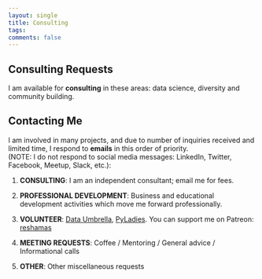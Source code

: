 ```yaml
---
layout: single
title: Consulting
tags: 
comments: false
---
```


## Consulting Requests

I am available for **consulting** in these areas:  data science, diversity and community building.  

## Contacting Me

I am involved in many projects, and due to number of inquiries received and limited time, I respond to **emails** in this order of priority.  
(NOTE: I do not respond to social media messages: LinkedIn, Twitter, Facebook, Meetup, Slack, etc.):

1.  **CONSULTING**:  I am an independent consultant; email me for fees.

2.  **PROFESSIONAL DEVELOPMENT**:  Business and educational development activities which move me forward professionally.

3.  **VOLUNTEER**:  [Data Umbrella](https://www.dataumbrella.org), [PyLadies](http://nyc.pyladies.com).  You can support me on Patreon:   [reshamas](https://www.patreon.com/reshamas) 
 
4.  **MEETING REQUESTS**:   Coffee / Mentoring / General advice / Informational calls

5.  **OTHER**:  Other miscellaneous requests




